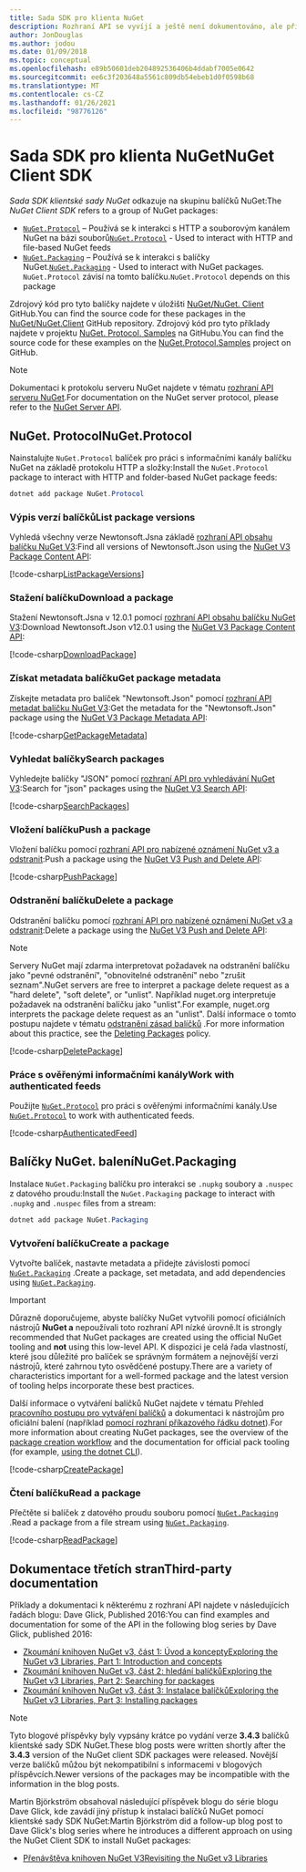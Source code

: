 ```yaml
---
title: Sada SDK pro klienta NuGet
description: Rozhraní API se vyvíjí a ještě není dokumentováno, ale příklady jsou k dispozici na blogu Dave Glick.
author: JonDouglas
ms.author: jodou
ms.date: 01/09/2018
ms.topic: conceptual
ms.openlocfilehash: e89b50601deb204892536406b4ddabf7005e0642
ms.sourcegitcommit: ee6c3f203648a5561c809db54ebeb1d0f0598b68
ms.translationtype: MT
ms.contentlocale: cs-CZ
ms.lasthandoff: 01/26/2021
ms.locfileid: "98776126"
---
```

# <a name="nuget-client-sdk"></a><span data-ttu-id="a1da4-103">Sada SDK pro klienta NuGet</span><span class="sxs-lookup"><span data-stu-id="a1da4-103">NuGet Client SDK</span></span>

<span data-ttu-id="a1da4-104">*Sada SDK klientské sady NuGet* odkazuje na skupinu balíčků NuGet:</span><span class="sxs-lookup"><span data-stu-id="a1da4-104">The *NuGet Client SDK* refers to a group of NuGet packages:</span></span>

* <span data-ttu-id="a1da4-105">[`NuGet.Protocol`](https://www.nuget.org/packages/NuGet.Protocol) – Používá se k interakci s HTTP a souborovým kanálem NuGet na bázi souborů</span><span class="sxs-lookup"><span data-stu-id="a1da4-105">[`NuGet.Protocol`](https://www.nuget.org/packages/NuGet.Protocol) - Used to interact with HTTP and file-based NuGet feeds</span></span>
* <span data-ttu-id="a1da4-106">[`NuGet.Packaging`](https://www.nuget.org/packages/NuGet.Packaging) – Používá se k interakci s balíčky NuGet.</span><span class="sxs-lookup"><span data-stu-id="a1da4-106">[`NuGet.Packaging`](https://www.nuget.org/packages/NuGet.Packaging) - Used to interact with NuGet packages.</span></span> <span data-ttu-id="a1da4-107">`NuGet.Protocol` závisí na tomto balíčku.</span><span class="sxs-lookup"><span data-stu-id="a1da4-107">`NuGet.Protocol` depends on this package</span></span>

<span data-ttu-id="a1da4-108">Zdrojový kód pro tyto balíčky najdete v úložišti [NuGet/NuGet. Client](https://github.com/NuGet/NuGet.Client) GitHub.</span><span class="sxs-lookup"><span data-stu-id="a1da4-108">You can find the source code for these packages in the [NuGet/NuGet.Client](https://github.com/NuGet/NuGet.Client) GitHub repository.</span></span>
<span data-ttu-id="a1da4-109">Zdrojový kód pro tyto příklady najdete v projektu [NuGet. Protocol. Samples](https://github.com/NuGet/Samples/tree/master/NuGetProtocolSamples) na GitHubu.</span><span class="sxs-lookup"><span data-stu-id="a1da4-109">You can find the source code for these examples on the [NuGet.Protocol.Samples](https://github.com/NuGet/Samples/tree/master/NuGetProtocolSamples) project on GitHub.</span></span>

> [!Note]
> <span data-ttu-id="a1da4-110">Dokumentaci k protokolu serveru NuGet najdete v tématu [rozhraní API serveru NuGet](~/api/overview.md).</span><span class="sxs-lookup"><span data-stu-id="a1da4-110">For documentation on the NuGet server protocol, please refer to the [NuGet Server API](~/api/overview.md).</span></span>

## <a name="nugetprotocol"></a><span data-ttu-id="a1da4-111">NuGet. Protocol</span><span class="sxs-lookup"><span data-stu-id="a1da4-111">NuGet.Protocol</span></span>

<span data-ttu-id="a1da4-112">Nainstalujte `NuGet.Protocol` balíček pro práci s informačními kanály balíčku NuGet na základě protokolu HTTP a složky:</span><span class="sxs-lookup"><span data-stu-id="a1da4-112">Install the `NuGet.Protocol` package to interact with HTTP and folder-based NuGet package feeds:</span></span>

```ps1
dotnet add package NuGet.Protocol
```

### <a name="list-package-versions"></a><span data-ttu-id="a1da4-113">Výpis verzí balíčků</span><span class="sxs-lookup"><span data-stu-id="a1da4-113">List package versions</span></span>

<span data-ttu-id="a1da4-114">Vyhledá všechny verze Newtonsoft.Jsna základě [rozhraní API obsahu balíčku NuGet V3](../api/package-base-address-resource.md#enumerate-package-versions):</span><span class="sxs-lookup"><span data-stu-id="a1da4-114">Find all versions of Newtonsoft.Json using the [NuGet V3 Package Content API](../api/package-base-address-resource.md#enumerate-package-versions):</span></span>

[!code-csharp[ListPackageVersions](~/../nuget-samples/NuGetProtocolSamples/Program.cs?name=ListPackageVersions)]

### <a name="download-a-package"></a><span data-ttu-id="a1da4-115">Stažení balíčku</span><span class="sxs-lookup"><span data-stu-id="a1da4-115">Download a package</span></span>

<span data-ttu-id="a1da4-116">Stažení Newtonsoft.Jsna v 12.0.1 pomocí [rozhraní API obsahu balíčku NuGet V3](../api/package-base-address-resource.md):</span><span class="sxs-lookup"><span data-stu-id="a1da4-116">Download Newtonsoft.Json v12.0.1 using the [NuGet V3 Package Content API](../api/package-base-address-resource.md):</span></span>

[!code-csharp[DownloadPackage](~/../nuget-samples/NuGetProtocolSamples/Program.cs?name=DownloadPackage)]

### <a name="get-package-metadata"></a><span data-ttu-id="a1da4-117">Získat metadata balíčku</span><span class="sxs-lookup"><span data-stu-id="a1da4-117">Get package metadata</span></span>

<span data-ttu-id="a1da4-118">Získejte metadata pro balíček "Newtonsoft.Json" pomocí [rozhraní API metadat balíčku NuGet V3](../api/registration-base-url-resource.md):</span><span class="sxs-lookup"><span data-stu-id="a1da4-118">Get the metadata for the "Newtonsoft.Json" package using the [NuGet V3 Package Metadata API](../api/registration-base-url-resource.md):</span></span>

[!code-csharp[GetPackageMetadata](~/../nuget-samples/NuGetProtocolSamples/Program.cs?name=GetPackageMetadata)]

### <a name="search-packages"></a><span data-ttu-id="a1da4-119">Vyhledat balíčky</span><span class="sxs-lookup"><span data-stu-id="a1da4-119">Search packages</span></span>

<span data-ttu-id="a1da4-120">Vyhledejte balíčky "JSON" pomocí [rozhraní API pro vyhledávání NuGet V3](../api/search-query-service-resource.md):</span><span class="sxs-lookup"><span data-stu-id="a1da4-120">Search for "json" packages using the [NuGet V3 Search API](../api/search-query-service-resource.md):</span></span>

[!code-csharp[SearchPackages](~/../nuget-samples/NuGetProtocolSamples/Program.cs?name=SearchPackages)]

### <a name="push-a-package"></a><span data-ttu-id="a1da4-121">Vložení balíčku</span><span class="sxs-lookup"><span data-stu-id="a1da4-121">Push a package</span></span>

<span data-ttu-id="a1da4-122">Vložení balíčku pomocí [rozhraní API pro nabízené oznámení NuGet v3 a odstranit](../api/package-publish-resource.md):</span><span class="sxs-lookup"><span data-stu-id="a1da4-122">Push a package using the [NuGet V3 Push and Delete API](../api/package-publish-resource.md):</span></span>

[!code-csharp[PushPackage](~/../nuget-samples/NuGetProtocolSamples/Program.cs?name=PushPackage)]

### <a name="delete-a-package"></a><span data-ttu-id="a1da4-123">Odstranění balíčku</span><span class="sxs-lookup"><span data-stu-id="a1da4-123">Delete a package</span></span>

<span data-ttu-id="a1da4-124">Odstranění balíčku pomocí [rozhraní API pro nabízené oznámení NuGet v3 a odstranit](../api/package-publish-resource.md):</span><span class="sxs-lookup"><span data-stu-id="a1da4-124">Delete a package using the [NuGet V3 Push and Delete API](../api/package-publish-resource.md):</span></span>

> [!Note]
> <span data-ttu-id="a1da4-125">Servery NuGet mají zdarma interpretovat požadavek na odstranění balíčku jako "pevné odstranění", "obnovitelné odstranění" nebo "zrušit seznam".</span><span class="sxs-lookup"><span data-stu-id="a1da4-125">NuGet servers are free to interpret a package delete request as a "hard delete", "soft delete", or "unlist".</span></span>
> <span data-ttu-id="a1da4-126">Například nuget.org interpretuje požadavek na odstranění balíčku jako "unlist".</span><span class="sxs-lookup"><span data-stu-id="a1da4-126">For example, nuget.org interprets the package delete request as an "unlist".</span></span> <span data-ttu-id="a1da4-127">Další informace o tomto postupu najdete v tématu [odstranění zásad balíčků](../nuget-org/policies/deleting-packages.md) .</span><span class="sxs-lookup"><span data-stu-id="a1da4-127">For more information about this practice, see the [Deleting Packages](../nuget-org/policies/deleting-packages.md) policy.</span></span>

[!code-csharp[DeletePackage](~/../nuget-samples/NuGetProtocolSamples/Program.cs?name=DeletePackage)]

### <a name="work-with-authenticated-feeds"></a><span data-ttu-id="a1da4-128">Práce s ověřenými informačními kanály</span><span class="sxs-lookup"><span data-stu-id="a1da4-128">Work with authenticated feeds</span></span>

<span data-ttu-id="a1da4-129">Použijte [`NuGet.Protocol`](https://www.nuget.org/packages/NuGet.Protocol) pro práci s ověřenými informačními kanály.</span><span class="sxs-lookup"><span data-stu-id="a1da4-129">Use [`NuGet.Protocol`](https://www.nuget.org/packages/NuGet.Protocol) to work with authenticated feeds.</span></span>

[!code-csharp[AuthenticatedFeed](~/../nuget-samples/NuGetProtocolSamples/Program.cs?name=AuthenticatedFeed)]

## <a name="nugetpackaging"></a><span data-ttu-id="a1da4-130">Balíčky NuGet. balení</span><span class="sxs-lookup"><span data-stu-id="a1da4-130">NuGet.Packaging</span></span>

<span data-ttu-id="a1da4-131">Instalace `NuGet.Packaging` balíčku pro interakci se `.nupkg` soubory a `.nuspec` z datového proudu:</span><span class="sxs-lookup"><span data-stu-id="a1da4-131">Install the `NuGet.Packaging` package to interact with `.nupkg` and `.nuspec` files from a stream:</span></span>

```ps1
dotnet add package NuGet.Packaging
```

### <a name="create-a-package"></a><span data-ttu-id="a1da4-132">Vytvoření balíčku</span><span class="sxs-lookup"><span data-stu-id="a1da4-132">Create a package</span></span>

<span data-ttu-id="a1da4-133">Vytvořte balíček, nastavte metadata a přidejte závislosti pomocí [`NuGet.Packaging`](https://www.nuget.org/packages/NuGet.Packaging) .</span><span class="sxs-lookup"><span data-stu-id="a1da4-133">Create a package, set metadata, and add dependencies using [`NuGet.Packaging`](https://www.nuget.org/packages/NuGet.Packaging).</span></span>

> [!IMPORTANT]
> <span data-ttu-id="a1da4-134">Důrazně doporučujeme, abyste balíčky NuGet vytvořili pomocí oficiálních nástrojů **NuGet a** nepoužívali toto rozhraní API nízké úrovně.</span><span class="sxs-lookup"><span data-stu-id="a1da4-134">It is strongly recommended that NuGet packages are created using the official NuGet tooling and **not** using this low-level API.</span></span> <span data-ttu-id="a1da4-135">K dispozici je celá řada vlastností, které jsou důležité pro balíček se správným formátem a nejnovější verzi nástrojů, které zahrnou tyto osvědčené postupy.</span><span class="sxs-lookup"><span data-stu-id="a1da4-135">There are a variety of characteristics important for a well-formed package and the latest version of tooling helps incorporate these best practices.</span></span>
> 
> <span data-ttu-id="a1da4-136">Další informace o vytváření balíčků NuGet najdete v tématu Přehled [pracovního postupu pro vytváření balíčků](../create-packages/overview-and-workflow.md) a dokumentaci k nástrojům pro oficiální balení (například [pomocí rozhraní příkazového řádku dotnet](../create-packages/creating-a-package-dotnet-cli.md)).</span><span class="sxs-lookup"><span data-stu-id="a1da4-136">For more information about creating NuGet packages, see the overview of the [package creation workflow](../create-packages/overview-and-workflow.md) and the documentation for official pack tooling (for example, [using the dotnet CLI](../create-packages/creating-a-package-dotnet-cli.md)).</span></span>

[!code-csharp[CreatePackage](~/../nuget-samples/NuGetProtocolSamples/Program.cs?name=CreatePackage)]

### <a name="read-a-package"></a><span data-ttu-id="a1da4-137">Čtení balíčku</span><span class="sxs-lookup"><span data-stu-id="a1da4-137">Read a package</span></span>

<span data-ttu-id="a1da4-138">Přečtěte si balíček z datového proudu souboru pomocí [`NuGet.Packaging`](https://www.nuget.org/packages/NuGet.Packaging) .</span><span class="sxs-lookup"><span data-stu-id="a1da4-138">Read a package from a file stream using [`NuGet.Packaging`](https://www.nuget.org/packages/NuGet.Packaging).</span></span>

[!code-csharp[ReadPackage](~/../nuget-samples/NuGetProtocolSamples/Program.cs?name=ReadPackage)]

## <a name="third-party-documentation"></a><span data-ttu-id="a1da4-139">Dokumentace třetích stran</span><span class="sxs-lookup"><span data-stu-id="a1da4-139">Third-party documentation</span></span>

<span data-ttu-id="a1da4-140">Příklady a dokumentaci k některému z rozhraní API najdete v následujících řadách blogu: Dave Glick, Published 2016:</span><span class="sxs-lookup"><span data-stu-id="a1da4-140">You can find examples and documentation for some of the API in the following blog series by Dave Glick, published 2016:</span></span>

- [<span data-ttu-id="a1da4-141">Zkoumání knihoven NuGet v3, část 1: Úvod a koncepty</span><span class="sxs-lookup"><span data-stu-id="a1da4-141">Exploring the NuGet v3 Libraries, Part 1: Introduction and concepts</span></span>](http://daveaglick.com/posts/exploring-the-nuget-v3-libraries-part-1)
- [<span data-ttu-id="a1da4-142">Zkoumání knihoven NuGet v3, část 2: hledání balíčků</span><span class="sxs-lookup"><span data-stu-id="a1da4-142">Exploring the NuGet v3 Libraries, Part 2: Searching for packages</span></span>](http://daveaglick.com/posts/exploring-the-nuget-v3-libraries-part-2)
- [<span data-ttu-id="a1da4-143">Zkoumání knihoven NuGet v3, část 3: Instalace balíčků</span><span class="sxs-lookup"><span data-stu-id="a1da4-143">Exploring the NuGet v3 Libraries, Part 3: Installing packages</span></span>](http://daveaglick.com/posts/exploring-the-nuget-v3-libraries-part-3)

> [!Note]
> <span data-ttu-id="a1da4-144">Tyto blogové příspěvky byly vypsány krátce po vydání verze **3.4.3** balíčků klientské sady SDK NuGet.</span><span class="sxs-lookup"><span data-stu-id="a1da4-144">These blog posts were written shortly after the **3.4.3** version of the NuGet client SDK packages were released.</span></span>
> <span data-ttu-id="a1da4-145">Novější verze balíčků můžou být nekompatibilní s informacemi v blogových příspěvcích.</span><span class="sxs-lookup"><span data-stu-id="a1da4-145">Newer versions of the packages may be incompatible with the information in the blog posts.</span></span>

<span data-ttu-id="a1da4-146">Martin Björkström obsahoval následující příspěvek blogu do série blogu Dave Glick, kde zavádí jiný přístup k instalaci balíčků NuGet pomocí klientské sady SDK NuGet:</span><span class="sxs-lookup"><span data-stu-id="a1da4-146">Martin Björkström did a follow-up blog post to Dave Glick's blog series where he introduces a different approach on using the NuGet Client SDK to install NuGet packages:</span></span>

- [<span data-ttu-id="a1da4-147">Přenávštěva knihoven NuGet V3</span><span class="sxs-lookup"><span data-stu-id="a1da4-147">Revisiting the NuGet v3 Libraries</span></span>](https://martinbjorkstrom.com/posts/2018-09-19-revisiting-nuget-client-libraries)

